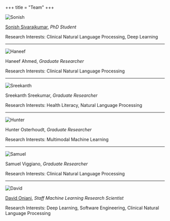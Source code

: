 +++
title = "Team"
+++

![Sonish](/team/sonish.jpg)

[Sonish Sivarajkumar](https://sonishsivarajkumar.github.io/homepage/), _PhD Student_

Research Interests: Clinical Natural Language Processing, Deep Learning

---

![Haneef](/team/haneef.jpg)

Haneef Ahmed, _Graduate Researcher_

Research Interests: Clinical Natural Language Processing

---

![Sreekanth](/team/sreekanth.jpg)

Sreekanth Sreekumar, _Graduate Researcher_

Research Interests: Health Literacy, Natural Language Processing

---

![Hunter](/team/hunter.jpg)

Hunter Osterhoudt, _Graduate Researcher_

Research Interests: Multimodal Machine Learning

---

![Samuel](/team/samuel.jpg)

Samuel Viggiano, _Graduate Researcher_

Research Interests: Clinical Natural Language Processing

---

![David](/team/david.jpg)

[David Oniani](https://davidoniani.com), _Staff Machine Learning Research Scientist_

Research Interests: Deep Learning, Software Engineering, Clinical Natural Language Processing
